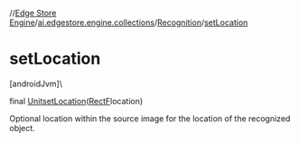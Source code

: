 //[Edge Store Engine](../../../index.md)/[ai.edgestore.engine.collections](../index.md)/[Recognition](index.md)/[setLocation](set-location.md)

# setLocation

[androidJvm]\

final [Unit](https://kotlinlang.org/api/latest/jvm/stdlib/kotlin/-unit/index.html)[setLocation](set-location.md)([RectF](https://developer.android.com/reference/kotlin/android/graphics/RectF.html)location)

Optional location within the source image for the location of the recognized object.
